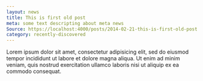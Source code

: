 ```yaml
---
layout: news
title: This is first old post
meta: some text descripting about meta news
Source: https://localhost:4000/posts/2014-02-21-this-is-first-old-post.md
category: recently-discovered
---
```


Lorem ipsum dolor sit amet, consectetur adipisicing elit, sed do eiusmod tempor incididunt ut labore et dolore magna aliqua. Ut enim ad minim veniam, quis nostrud exercitation ullamco laboris nisi ut aliquip ex ea commodo consequat.

